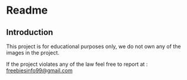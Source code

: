 # Readme

## Introduction
This project is for educational purposes only, we do not own any of the images in the project.

If the project violates any of the law feel free to report at : freebiesinfo99@gmail.com


